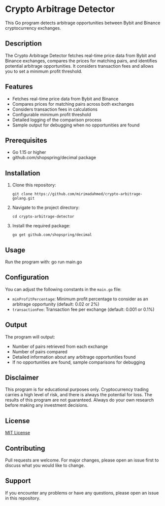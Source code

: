# Crypto Arbitrage Detector

This Go program detects arbitrage opportunities between Bybit and Binance cryptocurrency exchanges.

## Description

The Crypto Arbitrage Detector fetches real-time price data from Bybit and Binance exchanges, compares the prices for matching pairs, and identifies potential arbitrage opportunities. It considers transaction fees and allows you to set a minimum profit threshold.

## Features

- Fetches real-time price data from Bybit and Binance
- Compares prices for matching pairs across both exchanges
- Considers transaction fees in calculations
- Configurable minimum profit threshold
- Detailed logging of the comparison process
- Sample output for debugging when no opportunities are found

## Prerequisites

- Go 1.15 or higher
- github.com/shopspring/decimal package

## Installation

1. Clone this repository:
   ```
   git clone https://github.com/mirimadahmed/crypto-arbitrage-golang.git
   ```

2. Navigate to the project directory:
   ```
   cd crypto-arbitrage-detector
   ```

3. Install the required package:
   ```
   go get github.com/shopspring/decimal
   ```

## Usage

Run the program with:
go run main.go


## Configuration

You can adjust the following constants in the `main.go` file:

- `minProfitPercentage`: Minimum profit percentage to consider as an arbitrage opportunity (default: 0.02 or 2%)
- `transactionFee`: Transaction fee per exchange (default: 0.001 or 0.1%)

## Output

The program will output:

- Number of pairs retrieved from each exchange
- Number of pairs compared
- Detailed information about any arbitrage opportunities found
- If no opportunities are found, sample comparisons for debugging

## Disclaimer

This program is for educational purposes only. Cryptocurrency trading carries a high level of risk, and there is always the potential for loss. The results of this program are not guaranteed. Always do your own research before making any investment decisions.

## License

[MIT License](LICENSE)

## Contributing

Pull requests are welcome. For major changes, please open an issue first to discuss what you would like to change.

## Support

If you encounter any problems or have any questions, please open an issue in this repository.
